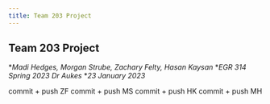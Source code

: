 ```yaml
---
title: Team 203 Project
---
```


## Team 203 Project
*_Madi Hedges, Morgan Strube, Zachary Felty, Hasan Kaysan_
*_EGR 314 Spring 2023 Dr Aukes_
*_23 January 2023_



commit + push ZF
commit + push MS
commit + push HK
commit + push MH
